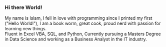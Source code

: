 ### Hi there World!

My name is Islam, I fell in love with programming since I printed my first ("Hello World!"), I am a book worm, great cook, proud nerd with passion for learning new things.\
Fluent in Excel VBA, SQL, and Python, Currently pursuing a Masters Degree in Data Science and working as a Business Analyst in the IT industry.


<!--
**IslamFSoliman/IslamFSoliman** is a ✨ _special_ ✨ repository because its `README.md` (this file) appears on your GitHub profile.

Here are some ideas to get you started:

- 🔭 I’m currently working on ...👋
- 🌱 I’m currently learning ...
- 👯 I’m looking to collaborate on ...
- 🤔 I’m looking for help with ...
- 💬 Ask me about ...
- 📫 How to reach me: ...
- 😄 Pronouns: ...
- ⚡ Fun fact: ...
-->
